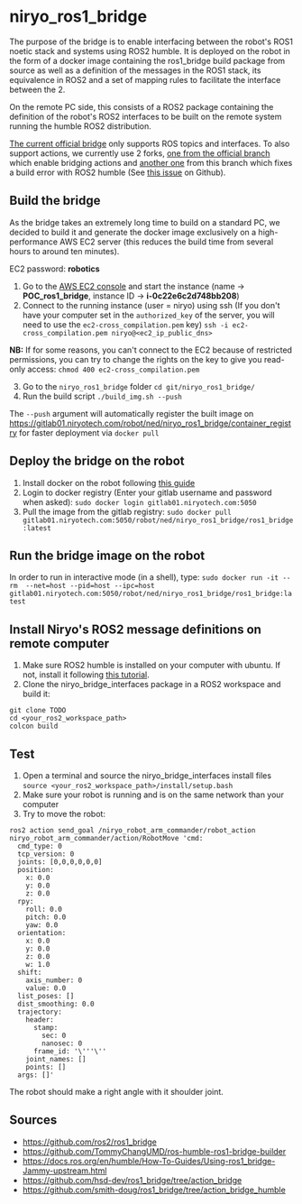 # niryo_ros1_bridge

The purpose of the bridge is to enable interfacing between the robot's ROS1 noetic stack and systems using ROS2 humble. It is deployed on the robot in the form of a docker image containing the ros1_bridge build package from source as well as a definition of the messages in the ROS1 stack, its equivalence in ROS2 and a set of mapping rules to facilitate the interface between the 2.

On the remote PC side, this consists of a ROS2 package containing the definition of the robot's ROS2 interfaces to be built on the remote system running the humble ROS2 distribution.

[The current official bridge](https://github.com/ros2/ros1_bridge) only supports ROS topics and interfaces. To also support actions, we currently use 2 forks, [one from the official branch](https://github.com/hsd-dev/ros1_bridge/tree/action_bridge) which enable bridging actions and [another one](https://github.com/smith-doug/ros1_bridge/tree/action_bridge_humble) from this branch which fixes a build error with ROS2 humble (See [this issue](https://github.com/ros2/ros1_bridge/issues/403) on Github).

## Build the bridge

As the bridge takes an extremely long time to build on a standard PC, we decided to build it and generate the docker image exclusively on a high-performance AWS EC2 server (this reduces the build time from several hours to around ten minutes).

EC2 password: **robotics**

1. Go to the [AWS EC2 console](https://eu-west-3.console.aws.amazon.com/ec2/home?region=eu-west-3#Instances:instanceId=i-0c22e6c2d748bb208) and start the instance (name -> **POC_ros1_bridge**, instance ID -> **i-0c22e6c2d748bb208**)
2. Connect to the running instance (user = niryo) using ssh (If you don't have your computer set in the `authorized_key` of the server, you will need to use the `ec2-cross_compilation.pem` key)
```ssh -i ec2-cross_compilation.pem niryo@<ec2_ip_public_dns>```

**NB:** If for some reasons, you can't connect to the EC2 because of restricted permissions, you can try to change the rights on the key to give you read-only access:
```chmod 400 ec2-cross_compilation.pem```

3. Go to the `niryo_ros1_bridge` folder
```cd git/niryo_ros1_bridge/```
4. Run the build script
```./build_img.sh --push```

The `--push` argument will automatically register the built image on https://gitlab01.niryotech.com/robot/ned/niryo_ros1_bridge/container_registry for faster deployment via `docker pull`

## Deploy the bridge on the robot

1. Install docker on the robot following [this guide](https://docs.docker.com/engine/install/ubuntu/#install-using-the-repository)
2. Login to docker registry (Enter your gitlab username and password when asked):
```sudo docker login gitlab01.niryotech.com:5050```
3. Pull the image from the gitlab registry:
```sudo docker pull gitlab01.niryotech.com:5050/robot/ned/niryo_ros1_bridge/ros1_bridge:latest```

## Run the bridge image on the robot

In order to run in interactive mode (in a shell), type:
```sudo docker run -it --rm  --net=host --pid=host --ipc=host gitlab01.niryotech.com:5050/robot/ned/niryo_ros1_bridge/ros1_bridge:latest```


## Install Niryo's ROS2 message definitions on remote computer

1. Make sure ROS2 humble is installed on your computer with ubuntu. If not, install it following [this tutorial](https://docs.ros.org/en/humble/Installation/Ubuntu-Install-Debs.html).
2. Clone the niryo_bridge_interfaces package in a ROS2 workspace and build it:
```
git clone TODO
cd <your_ros2_workspace_path>
colcon build
```

## Test

1. Open a terminal and source the niryo_bridge_interfaces install files
```source <your_ros2_workspace_path>/install/setup.bash```
2. Make sure your robot is running and is on the same network than your computer
3. Try to move the robot:
```
ros2 action send_goal /niryo_robot_arm_commander/robot_action niryo_robot_arm_commander/action/RobotMove 'cmd:
  cmd_type: 0
  tcp_version: 0
  joints: [0,0,0,0,0,0]
  position:
    x: 0.0
    y: 0.0
    z: 0.0
  rpy:
    roll: 0.0
    pitch: 0.0
    yaw: 0.0
  orientation:
    x: 0.0
    y: 0.0
    z: 0.0
    w: 1.0
  shift:
    axis_number: 0
    value: 0.0
  list_poses: []
  dist_smoothing: 0.0
  trajectory:
    header:
      stamp:
        sec: 0
        nanosec: 0
      frame_id: '\'''\''
    joint_names: []
    points: []
  args: []'
```
The robot should make a right angle with it shoulder joint.

## Sources

- https://github.com/ros2/ros1_bridge
- https://github.com/TommyChangUMD/ros-humble-ros1-bridge-builder
- https://docs.ros.org/en/humble/How-To-Guides/Using-ros1_bridge-Jammy-upstream.html
- https://github.com/hsd-dev/ros1_bridge/tree/action_bridge
- https://github.com/smith-doug/ros1_bridge/tree/action_bridge_humble